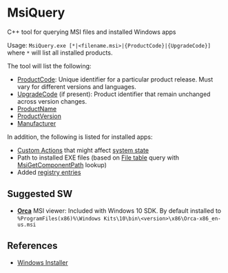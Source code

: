 # MsiQuery
C++ tool for querying MSI files and installed Windows apps

Usage: `MsiQuery.exe [*|<filename.msi>|{ProductCode}|{UpgradeCode}]` where `*` will list all installed products.

The tool will list the following:
* [ProductCode](https://docs.microsoft.com/en-us/windows/win32/msi/productcode): Unique identifier for a particular product release. Must vary for different versions and languages.
* [UpgradeCode](https://docs.microsoft.com/en-us/windows/win32/msi/using-an-upgradecode) (if present): Product identifier that remain unchanged across  version changes.
* [ProductName](https://docs.microsoft.com/en-us/windows/win32/msi/productname)
* [ProductVersion](https://docs.microsoft.com/en-us/windows/win32/msi/productversion)
* [Manufacturer](https://docs.microsoft.com/en-us/windows/win32/msi/manufacturer)

In addition, the following is listed for installed apps:
* [Custom Actions](https://docs.microsoft.com/en-us/windows/win32/msi/custom-actions) that might affect [system state](https://docs.microsoft.com/en-us/windows/win32/msi/changing-the-system-state-using-a-custom-action)
* Path to installed EXE files (based on [File table](https://docs.microsoft.com/en-us/windows/win32/msi/file-table) query with [MsiGetComponentPath](https://docs.microsoft.com/en-us/windows/win32/api/msi/nf-msi-msigetcomponentpathw) lookup)
* Added [registry entries](https://docs.microsoft.com/en-us/windows/win32/msi/registry-table)


## Suggested SW
* **[Orca](https://docs.microsoft.com/en-us/windows/win32/msi/orca-exe)** MSI viewer: Included with Windows 10 SDK. By default installed to `%ProgramFiles(x86)%\Windows Kits\10\bin\<version>\x86\Orca-x86_en-us.msi`

## References
* [Windows Installer](https://docs.microsoft.com/en-us/windows/win32/msi/windows-installer-portal)
